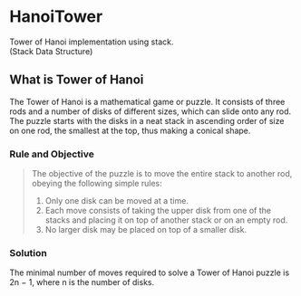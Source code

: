 # HanoiTower
Tower of Hanoi implementation using stack.<br />
(Stack Data Structure)

## What is Tower of Hanoi
The Tower of Hanoi is a mathematical game or puzzle. It consists of three rods and a number of disks of different sizes, which can slide onto any rod. The puzzle starts with the disks in a neat stack in ascending order of size on one rod, the smallest at the top, thus making a conical shape.

### Rule and Objective
> The objective of the puzzle is to move the entire stack to another rod, obeying the following simple rules:  
> 1. Only one disk can be moved at a time. 
> 2. Each move consists of taking the upper disk from one of the stacks and placing it on top of another stack or on an empty rod.
> 3. No larger disk may be placed on top of a smaller disk.

### Solution
The minimal number of moves required to solve a Tower of Hanoi puzzle is 2n − 1, where n is the number of disks.
